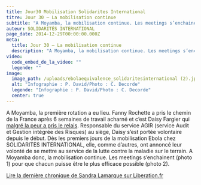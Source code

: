 ```yaml
---
title: Jour30 Mobilisation Solidarites International
titre: Jour 30 – La mobilisation continue
subtitle: "A Moyamba, la mobilisation continue. Les meetings s’enchainent pour que chacun puisse être le plus efficace possible…"
auteur: SOLIDARITÉS INTERNATIONAL
page_date: 2014-12-29T00:00:00.000Z
meta:
  title: Jour 30 – La mobilisation continue
  description: "A Moyamba, la mobilisation continue. Les meetings s’enchainent pour que chacun puisse être le plus efficace possible…"
video:
  code_embed_de_la_video: ""
  legende: ""
image:
  image_path: /uploads/ebolaequivalence_solidaritesinternational (2).jpg
  alt: "Infographie : P. David/Photo : C. Decorde"
  legende: "Infographie : P. David/Photo : C. Decorde"
  center: true
---
```

A Moyamba, la premi&egrave;re rotation a eu lieu. Fanny Rochette a pris le chemin de la France apr&egrave;s 6 semaines de travail acharn&eacute; et c’est Daisy Fargier qui [malgr&eacute; la peur a pris le relais](http://ebola.solidarites.org./jour12-ebola%20la%20peur%20et%20lengagement-%20solidarites-international.html). Responsable du service AGIR (service Audit et Gestion int&eacute;gr&eacute;e des Risques) au si&egrave;ge, Daisy s’est port&eacute;e volontaire depuis le d&eacute;but. D&egrave;s les premiers jours de la mobilisation Ebola chez SOLIDARITES INTERNATIONAL, elle, comme d’autres, ont annonc&eacute; leur volont&eacute; de se mettre au service de la lutte contre la maladie sur le terrain. A Moyamba donc, la mobilisation continue. Les meetings s’enchainent (photo 1) pour que chacun puisse &ecirc;tre le plus efficace possible (photo 2).

[Lire la derni&egrave;re chronique de Sandra Lamarque sur Liberation.fr](http://www.liberation.fr/monde/2014/12/22/ebola-chacun-essaie-de-garder-le-sourire-derriere-son-masque_1167033)